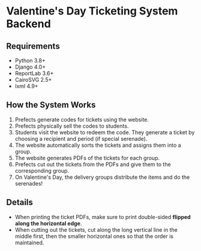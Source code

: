 # Valentine's Day Ticketing System Backend
## Requirements
- Python 3.8+
- Django 4.0+
- ReportLab 3.6+
- CairoSVG 2.5+
- lxml 4.9+
## How the System Works
1. Prefects generate codes for tickets using the website.
2. Prefects physically sell the codes to students.
3. Students visit the website to redeem the code. They generate a ticket by choosing a recipient and period (if special serenade). 
4. The website automatically sorts the tickets and assigns them into a group.
5. The website generates PDFs of the tickets for each group.
6. Prefects cut out the tickets from the PDFs and give them to the corresponding group.
7. On Valentine's Day, the delivery groups distribute the items and do the serenades!
## Details
 - When printing the ticket PDFs, make sure to print double-sided **flipped along the horizontal edge**.
 - When cutting out the tickets, cut along the long vertical line in the middle first, then the smaller horizontal ones so that the order is maintained.
